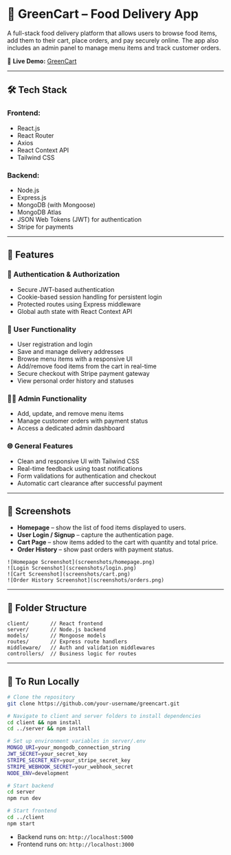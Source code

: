 # 🥗 GreenCart – Food Delivery App

A full-stack food delivery platform that allows users to browse food items, add them to their cart, place orders, and pay securely online. The app also includes an admin panel to manage menu items and track customer orders.

🔗 **Live Demo:** [GreenCart](https://green-cart-mern-9py3.vercel.app/)

---

## 🛠 Tech Stack

### Frontend:

* React.js
* React Router
* Axios
* React Context API
* Tailwind CSS

### Backend:

* Node.js
* Express.js
* MongoDB (with Mongoose)
* MongoDB Atlas
* JSON Web Tokens (JWT) for authentication
* Stripe for payments

---

## 🚀 Features

### 🔐 Authentication & Authorization

* Secure JWT-based authentication
* Cookie-based session handling for persistent login
* Protected routes using Express middleware
* Global auth state with React Context API

### 👥 User Functionality

* User registration and login
* Save and manage delivery addresses
* Browse menu items with a responsive UI
* Add/remove food items from the cart in real-time
* Secure checkout with Stripe payment gateway
* View personal order history and statuses

### 👨‍🍳 Admin Functionality

* Add, update, and remove menu items
* Manage customer orders with payment status
* Access a dedicated admin dashboard

### 🌐 General Features

* Clean and responsive UI with Tailwind CSS
* Real-time feedback using toast notifications
* Form validations for authentication and checkout
* Automatic cart clearance after successful payment

---

## 📸 Screenshots

* **Homepage** – show the list of food items displayed to users.
* **User Login / Signup** – capture the authentication page.
* **Cart Page** – show items added to the cart with quantity and total price.
* **Order History** – show past orders with payment status.

```
![Homepage Screenshot](screenshots/homepage.png)  
![Login Screenshot](screenshots/login.png)  
![Cart Screenshot](screenshots/cart.png)  
![Order History Screenshot](screenshots/orders.png)  
```

---

## 📁 Folder Structure

```
client/       // React frontend  
server/       // Node.js backend  
models/       // Mongoose models  
routes/       // Express route handlers  
middleware/   // Auth and validation middlewares  
controllers/  // Business logic for routes  
```

---

## 🧪 To Run Locally

```bash
# Clone the repository
git clone https://github.com/your-username/greencart.git  

# Navigate to client and server folders to install dependencies
cd client && npm install  
cd ../server && npm install  

# Set up environment variables in server/.env
MONGO_URI=your_mongodb_connection_string
JWT_SECRET=your_secret_key
STRIPE_SECRET_KEY=your_stripe_secret_key
STRIPE_WEBHOOK_SECRET=your_webhook_secret
NODE_ENV=development  

# Start backend
cd server
npm run dev  

# Start frontend
cd ../client
npm start
```

* Backend runs on: `http://localhost:5000`
* Frontend runs on: `http://localhost:3000`
